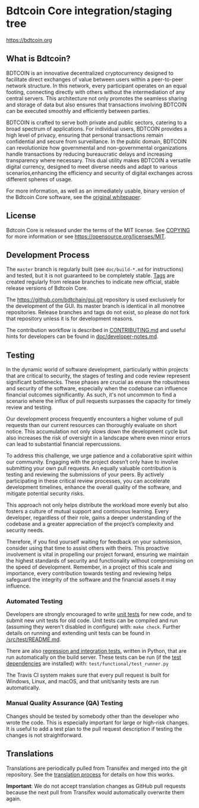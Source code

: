 Bdtcoin Core integration/staging tree
=====================================

https://bdtcoin.org

What is Bdtcoin?
----------------

BDTCOIN is an innovative decentralized cryptocurrency designed to facilitate direct exchanges of value between users within a peer-to-peer network structure. 
In this network, every participant operates on an equal footing, connecting directly with others without the intermediation of any central servers. 
This architecture not only promotes the seamless sharing and storage of data but also ensures that transactions involving BDTCOIN can be executed 
smoothly and efficiently between parties.


BDTCOIN is crafted to serve both private and public sectors, catering to a broad spectrum of applications. 
For individual users, BDTCOIN provides a high level of privacy, ensuring that personal transactions remain confidential and secure from surveillance. 
In the public domain, BDTCOIN can revolutionize how governmental and non-governmental organizations handle transactions by reducing bureaucratic 
delays and increasing transparency where necessary. This dual utility makes BDTCOIN a versatile digital currency, 
designed to meet diverse needs and adapt to various scenarios,enhancing the efficiency and security of digital exchanges across different spheres of usage.

For more information, as well as an immediately usable, binary version of
the Bdtcoin Core software, see the
[original whitepaper](https://bdtcoin.org/bdtcoin.pdf).

License
-------

Bdtcoin Core is released under the terms of the MIT license. See [COPYING](COPYING) for more
information or see https://opensource.org/licenses/MIT.

Development Process
------------------- 

The `master` branch is regularly built (see `doc/build-*.md` for instructions) and tested, but it is not guaranteed to be
completely stable. [Tags](https://github.com/bdtchain/bdtcoin/tags) are created
regularly from release branches to indicate new official, stable release versions of Bdtcoin Core.

The https://github.com/bdtchain/gui.git repository is used exclusively for the
development of the GUI. Its master branch is identical in all monotree
repositories. Release branches and tags do not exist, so please do not fork
that repository unless it is for development reasons.

The contribution workflow is described in [CONTRIBUTING.md](CONTRIBUTING.md)
and useful hints for developers can be found in [doc/developer-notes.md](doc/developer-notes.md).

Testing
-------

In the dynamic world of software development, particularly within projects that are critical to security, 
the stages of testing and code review represent significant bottlenecks. These phases are crucial as 
ensure the robustness and security of the software, especially when the codebase can influence financial 
outcomes significantly. As such, it's not uncommon to find a scenario where the influx of pull requests 
surpasses the capacity for timely review and testing.

Our development process frequently encounters a higher volume of pull requests than our current resources 
can thoroughly evaluate on short notice. This accumulation not only slows down the development cycle but 
also increases the risk of oversight in a landscape where even minor errors can lead to substantial financial repercussions.

To address this challenge, we urge patience and a collaborative spirit within our community. 
Engaging with the project doesn’t only have to involve submitting your own pull requests. 
An equally valuable contribution is testing and reviewing the submissions of your peers. 
By actively participating in these critical review processes, you can accelerate development timelines, 
enhance the overall quality of the software, and mitigate potential security risks.

This approach not only helps distribute the workload more evenly but also fosters a culture of mutual support and continuous learning. 
Every developer, regardless of their role, gains a deeper understanding of the codebase and a greater appreciation of the project’s complexity and security needs.

Therefore, if you find yourself waiting for feedback on your submission, consider using that time to assist others with theirs. 
This proactive involvement is vital in propelling our project forward, ensuring we maintain the highest standards of 
security and functionality without compromising on the speed of development. Remember, in a project of this scale and importance,
every contribution towards testing and reviewing helps safeguard the integrity of the software and the financial assets it may influence.

### Automated Testing

Developers are strongly encouraged to write [unit tests](src/test/README.md) for new code, and to
submit new unit tests for old code. Unit tests can be compiled and run
(assuming they weren't disabled in configure) with: `make check`. Further details on running
and extending unit tests can be found in [/src/test/README.md](/src/test/README.md).

There are also [regression and integration tests](/test), written
in Python, that are run automatically on the build server.
These tests can be run (if the [test dependencies](/test) are installed) with: `test/functional/test_runner.py`

The Travis CI system makes sure that every pull request is built for Windows, Linux, and macOS, and that unit/sanity tests are run automatically.

### Manual Quality Assurance (QA) Testing

Changes should be tested by somebody other than the developer who wrote the
code. This is especially important for large or high-risk changes. It is useful
to add a test plan to the pull request description if testing the changes is
not straightforward.

Translations
------------

Translations are periodically pulled from Transifex and merged into the git repository. See the
[translation process](doc/translation_process.md) for details on how this works.

**Important**: We do not accept translation changes as GitHub pull requests because the next
pull from Transifex would automatically overwrite them again.
